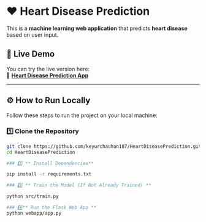 # ❤️ Heart Disease Prediction

This is a **machine learning web application** that predicts **heart disease** based on user input.

## 🚀 **Live Demo**
You can try the live version here:  
🔗 **[Heart Disease Prediction App](http://heartdiseaseprediction-ze8a.onrender.com/)**

---

## ⚙️ **How to Run Locally**
Follow these steps to run the project on your local machine:

### 1️⃣ **Clone the Repository**
```bash
git clone https://github.com/keyurchauhan187/HeartDiseasePrediction.git
cd HeartDiseasePrediction

### 2️⃣ ** Install Dependencies**

pip install -r requirements.txt

### 3️⃣ ** Train the Model (If Not Already Trained) **

python src/train.py

### 4️⃣** Run the Flask Web App **
python webapp/app.py


